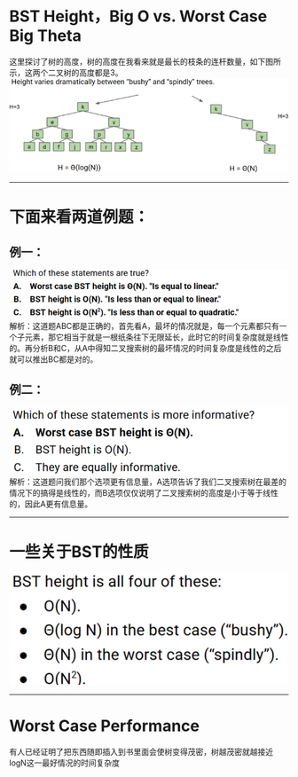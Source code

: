 # BST Height，Big O vs. Worst Case Big Theta

这里探讨了树的高度，树的高度在我看来就是最长的枝条的连杆数量，如下图所示，这两个二叉树的高度都是3。
![](附件/Pasted%20image%2020251005214040.png)

---

# 下面来看两道例题：
## 例一：
![](附件/Pasted%20image%2020251005214102.png)
解析：这道题ABC都是正确的，首先看A，最坏的情况就是，每一个元素都只有一个子元素，那它相当于就是一根纸条往下无限延长，此时它的时间复杂度就是线性的。再分析B和C，从A中得知二叉搜索树的最坏情况的时间复杂度是线性的之后就可以推出BC都是对的。

## 例二：
![](附件/Pasted%20image%2020251005214128.png)
解析：这道题问我们那个选项更有信息量，A选项告诉了我们二叉搜索树在最差的情况下的搞得是线性的，而B选项仅仅说明了二叉搜索树的高度是小于等于线性的，因此A更有信息量。

---

# 一些关于BST的性质
![](附件/Pasted%20image%2020251005214157.png)

---

# Worst Case Performance
有人已经证明了把东西随即插入到书里面会使树变得茂密，树越茂密就越接近logN这一最好情况的时间复杂度




